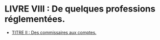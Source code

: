 # LIVRE VIII : De quelques professions réglementées.

- [TITRE II : Des commissaires aux comptes.](titre-ii)
